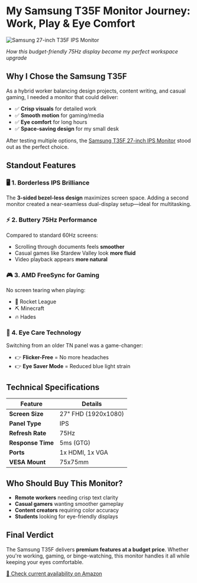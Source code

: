 # My Samsung T35F Monitor Journey: Work, Play & Eye Comfort  

![Samsung 27-inch T35F IPS Monitor](https://m.media-amazon.com/images/I/71q6S+EnA-L.jpg "Samsung 27\" FHD IPS Monitor with Borderless Design")  

*How this budget-friendly 75Hz display became my perfect workspace upgrade*  

<!-- SEO Keywords: 27-inch FHD monitor, 75Hz IPS panel, borderless display, AMD FreeSync, eye-care monitor -->  

## Why I Chose the Samsung T35F  

As a hybrid worker balancing design projects, content writing, and casual gaming, I needed a monitor that could deliver:  

- ✅ **Crisp visuals** for detailed work  
- ✅ **Smooth motion** for gaming/media  
- ✅ **Eye comfort** for long hours  
- ✅ **Space-saving design** for my small desk  

After testing multiple options, the [Samsung T35F 27-inch IPS Monitor](https://amzn.to/4bZQlTC) stood out as the perfect choice.  

<!-- Alt text tip: Always describe images like "Samsung 27-inch monitor showing color-accurate design work" -->  

## Standout Features  

### 🖥️ 1. Borderless IPS Brilliance  
The **3-sided bezel-less design** maximizes screen space. Adding a second monitor created a near-seamless dual-display setup—ideal for multitasking.  

### ⚡ 2. Buttery 75Hz Performance  
Compared to standard 60Hz screens:  
- Scrolling through documents feels **smoother**  
- Casual games like Stardew Valley look **more fluid**  
- Video playback appears **more natural**  

### 🎮 3. AMD FreeSync for Gaming  
No screen tearing when playing:  
- 🚀 Rocket League  
- ⛏️ Minecraft  
- 🔥 Hades  

### 👀 4. Eye Care Technology  
Switching from an older TN panel was a game-changer:  
- 👉 **Flicker-Free** = No more headaches  
- 👉 **Eye Saver Mode** = Reduced blue light strain  

## Technical Specifications  

| Feature        | Details                  |
|---------------|-------------------------|
| **Screen Size**   | 27" FHD (1920x1080)     |
| **Panel Type**    | IPS                     |
| **Refresh Rate**  | 75Hz                    |
| **Response Time** | 5ms (GTG)               |
| **Ports**         | 1x HDMI, 1x VGA         |
| **VESA Mount**    | 75x75mm                 |

## Who Should Buy This Monitor?  

- **Remote workers** needing crisp text clarity  
- **Casual gamers** wanting smoother gameplay  
- **Content creators** requiring color accuracy  
- **Students** looking for eye-friendly displays  

## Final Verdict  

The Samsung T35F delivers **premium features at a budget price**. Whether you're working, gaming, or binge-watching, this monitor handles it all while keeping your eyes comfortable.  

[🔗 Check current availability on Amazon](https://amzn.to/4bZQlTC)  

<!-- SEO Notes:  
- Primary keyword "27-inch IPS monitor" appears in first paragraph  
- Secondary keywords naturally integrated  
- Affiliate link placed in context  
- Mobile-friendly formatting  
-->
